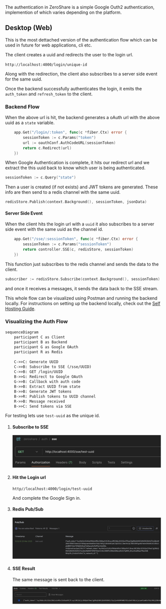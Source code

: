 The authentication in ZeroShare is a simple Google Outh2 authentication, implemention of which varies depending on the platform.

## Desktop (Web)

This is the most dettached version of the authentication flow which can be used in future for web applications, cli etc.

The client creates a uuid and redirects the user to the login url. 

```http://localhost:4000/login/unique-id```

Along with the redirection, the client also subscribes to a server side event for the same uuid.

Once the backend successfully authenticates the login, it emits the `auth_token` and `refresh_token` to the client.

### Backend Flow

When the above url is hit, the backend generates a oAuth url with the above uuid as a `state` variable.

```go
	app.Get("/login/:token", func(c *fiber.Ctx) error {
		sessionToken := c.Params("token")
		url := oauthConf.AuthCodeURL(sessionToken)
		return c.Redirect(url)
	})
```

When Google Authentication is complete, it hits our redirect url and we extract the this uuid back to know which user is being authenticated.

```go
sessionToken := c.Query("state")
```

Then a user is created (if not exists) and JWT tokens are generated. These info are then send to a redis channel with the same uuid.

```go
redisStore.Publish(context.Background(), sessionToken, jsonData)
```

#### Server Side Event

When the client hits the login url with a `uuid` it also subscribes to a server side event with the same uuid as the channel id.

```go
    app.Get("/sse/:sessionToken", func(c *fiber.Ctx) error {
		sessionToken := c.Params("sessionToken")
		return controller.SSE(c, redisStore, sessionToken)
	})
```

This function just subscribes to the redis channel and sends the data to the client.

```go
subscriber := redisStore.Subscribe(context.Background(), sessionToken)
```

and once it receives a messages, it sends the data back to the SSE stream. 

This whole flow can be visualized using Postman and running the backend locally. For instructions on setting up the backend locally, check out the [Self Hosting Guide](../Self%20Hosting/index.md).

### Visualizing the Auth Flow

```mermaid
sequenceDiagram
    participant C as Client
    participant B as Backend
    participant G as Google OAuth
    participant R as Redis

    C->>C: Generate UUID
    C->>B: Subscribe to SSE (/sse/UUID)
    C->>B: GET /login/UUID
    B->>G: Redirect to Google OAuth
    G->>B: Callback with auth code
    B->>B: Extract UUID from state
    B->>B: Generate JWT tokens
    B->>R: Publish tokens to UUID channel
    R->>B: Message received
    B->>C: Send tokens via SSE
```

For testing lets use `test-uuid` as the unique id.

1. #### Subscribe to SSE

    ![Server Side Event](./../assets/images/auth/sse.png)

2. #### Hit the Login url

    ```http//localhost:4000/login/test-uuid```
    
    And complete the Google Sign in.

3. #### Redis Pub/Sub

    ![Redis Pub/Sub](./../assets/images/auth/redis.png)

4. #### SSE Result

    The same message is sent back to the client.

    ![SSE Result](./../assets/images/auth/sse-result.png)

